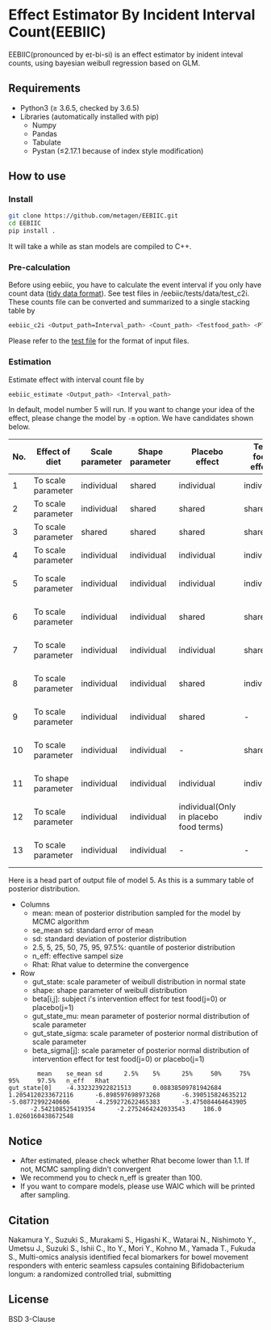 # Effect Estimator By Incident Interval Count(EEBIIC)

EEBIIC(pronounced by eɪ-bi-si) is an effect estimator by inident inteval counts, using bayesian weibull regression based on GLM.

## Requirements

* Python3 (≥ 3.6.5, checked by 3.6.5)
* Libraries (automatically installed with pip)
    * Numpy
    * Pandas
    * Tabulate
    * Pystan (≤2.17.1 because of index style modification)

## How to use

### Install

```bash
git clone https://github.com/metagen/EEBIIC.git
cd EEBIIC
pip install .
```

It will take a while as stan models are compiled to C++.

### Pre-calculation

Before using eebiic, you have to calculate the event interval if you only have count data ([tidy data format](https://www.jstatsoft.org/article/view/v059i10)). See test files in /eebiic/tests/data/test_c2i.
These counts file can be converted and summarized to a single stacking table by

```bash
eebiic_c2i <Output_path=Interval_path> <Count_path> <Testfood_path> <Placebo_path>
```

Please refer to the [test file](https://github.com/metagen/EEBIIC/tree/master/eebiic/tests/data/test_c2i) for the format of input files.

### Estimation

Estimate effect with interval count file by

```bash
eebiic_estimate <Output_path> <Interval_path>
```

In default, model number 5 will run. If you want to change your idea of the effect, please change the model by `-m` option.
We have candidates shown below.

| No. | Effect of diet     | Scale parameter | Shape parameter | Placebo effect                         | Test food effect | Prior distribution       |
|-----|--------------------|-----------------|-----------------|----------------------------------------|------------------|--------------------------|
| 1   | To scale parameter | individual      | shared          | individual                             | individual       | -                        |
| 2   | To scale parameter | individual      | shared          | shared                                 | shared           | -                        |
| 3   | To scale parameter | shared          | shared          | shared                                 | shared           | -                        |
| 4   | To scale parameter | individual      | individual      | individual                             | individual       | -                        |
| 5   | To scale parameter | individual      | individual      | individual                             | individual       | half-normal distribution |
| 6   | To scale parameter | individual      | individual      | shared                                 | shared           | half-normal distribution |
| 7   | To scale parameter | individual      | individual      | individual                             | shared           | half-normal distribution |
| 8   | To scale parameter | individual      | individual      | shared                                 | individual       | half-normal distribution |
| 9   | To scale parameter | individual      | individual      | shared                                 | -                | half-normal distribution |
| 10  | To scale parameter | individual      | individual      | -                                      | shared           | half-normal distribution |
| 11  | To shape parameter | individual      | individual      | individual                             | individual       | half-normal distribution |
| 12  | To scale parameter | individual      | individual      | individual(Only in placebo food terms) | individual       | half-normal distribution |
| 13  | To scale parameter | individual      | individual      | -                                      | -                | half-normal distribution |

Here is a head part of output file of model 5. As this is a summary table of posterior distribution.

* Columns
    * mean: mean of posterior distribution sampled for the model by MCMC algorithm
    * se_mean sd: standard error of mean
    * sd: standard deviation of posterior distribution
    * 2.5, 5, 25, 50, 75, 95, 97.5%: quantile of posterior distribution
    * n_eff: effective sampel size
    * Rhat: Rhat value to determine the convergence
* Row
    * gut_state: scale parameter of weibull distribution in normal state
    * shape: shape parameter of weibull distribution
    * beta[i,j]: subject i's intervention effect for test food(j=0) or placebo(j=1)
    * gut_state_mu: mean parameter of posterior normal distribution of scale parameter
    * gut_state_sigma: scale parameter of posterior normal distribution of scale parameter
    * beta_sigma[j]: scale parameter of posterior normal distribution of intervention effect for test food(j=0) or placebo(j=1)

```
        mean    se_mean sd      2.5%    5%      25%     50%     75%     95%     97.5%   n_eff   Rhat
gut_state[0]    -4.332323922821513      0.08838509781942684     1.2054120233672116      -6.898597698973268      -6.390515824635212      -5.08772992240606       -4.259272622465383      -3.475084464643905
      -2.542108525419354      -2.2752464242033543     186.0   1.0260160438672548
```



## Notice

* After estimated, please check whether Rhat become lower than 1.1. If not, MCMC sampling didn't convergent
* We recommend you to check n_eff is greater than 100.
* If you want to compare models, please use WAIC which will be printed after sampling.

## Citation

Nakamura Y., Suzuki S., Murakami S., Higashi K., Watarai N., Nishimoto Y., Umetsu J., Suzuki S., Ishii C., Ito Y., Mori Y., Kohno M., Yamada T., Fukuda S., Multi-omics analysis identified fecal biomarkers for bowel movement responders with enteric seamless capsules containing Bifidobacterium longum: a randomized controlled trial, submitting

## License

BSD 3-Clause
